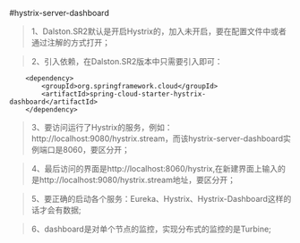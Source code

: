 #hystrix-server-dashboard

>1、Dalston.SR2默认是开启Hystrix的，加入未开启，要在配置文件中或者通过注解的方式打开；

>2、引入依赖，在Dalston.SR2版本中只需要引入即可：

```
    <dependency>
        <groupId>org.springframework.cloud</groupId>
        <artifactId>spring-cloud-starter-hystrix-dashboard</artifactId>
    </dependency>
```

>3、要访问运行了Hystrix的服务，例如：http://localhost:9080/hystrix.stream，而该hystrix-server-dashboard实例端口是8060，要区分开；

>4、最后访问的界面是http://localhost:8060/hystrix,在新建界面上输入的是http://localhost:9080/hystrix.stream地址，要区分开；

>5、要正确的启动各个服务：Eureka、Hystrix、Hystrix-Dashboard这样的话才会有数据;

>6、dashboard是对单个节点的监控，实现分布式的监控的是Turbine;
